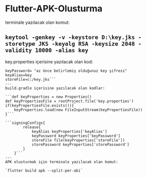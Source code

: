 # Flutter-APK-Olusturma

terminale yazılacak olan komut:

`keytool -genkey -v -keystore D:\key.jks -storetype JKS -keyalg RSA -keysize 2048 -validity 10000 -alias key`
---
key.properties içerisine yazılacak olan kod:

```storePassword= "az önce belirlemiş olduğunuz keystore şifresi"
keyPassword= "az önce belirlemiş olduğunuz key şifresi"
keyAlias=key
storeFile=c:/key.jks```
---
build.gradle içerisine yazılacak olan kodlar:

```def keyProperties = new Properties()
def keyPropertiesFile = rootProject.file('key.properties')
if(keyPropertiesFile.exists()){
    keyProperties.load(new FileInputStream(keyPropertiesFile))
}```

```signingConfigs{
        release{
            keyAlias keyProperties['keyAlias']
            keyPassword keyProperties['keyPassword']
            storeFile file(keyProperties['storeFile'])
            storePassword keyProperties['storePassword']
        }
    }```
---
APK olusturmak için terminale yazılacak olan komut:

`flutter build apk --split-per-abi`
